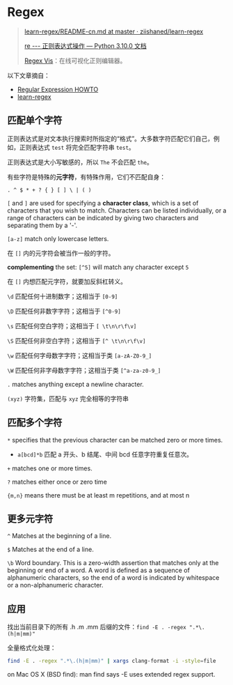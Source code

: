 # Regex

> [learn-regex/README-cn.md at master · ziishaned/learn-regex](https://github.com/ziishaned/learn-regex/blob/master/translations/README-cn.md)
>
> [re --- 正则表达式操作 — Python 3.10.0 文档](https://docs.python.org/zh-cn/3/library/re.html)
>
> [Regex Vis](https://regex-vis.com/)：在线可视化正则编辑器。

以下文章摘自：

- [Regular Expression HOWTO](https://docs.python.org/3/howto/regex.html)
- [learn-regex](https://github.com/ziishaned/learn-regex/blob/master/translations/README-cn.md)

## 匹配单个字符

正则表达式是对文本执行搜索时所指定的“格式”。大多数字符匹配它们自己，例如，正则表达式 `test` 将完全匹配字符串 `test`。

正则表达式是大小写敏感的，所以 `The` 不会匹配 `the`。

有些字符是特殊的**元字符**，有特殊作用，它们不匹配自身：

```
. ^ $ * + ? { } [ ] \ | ( )
```

`[` and `]` are used for specifying a **character class**, which is a set of characters that you wish to match. Characters can be listed individually, or a range of characters can be indicated by giving two characters and separating them by a '-'.

`[a-z]` match only lowercase letters.

在 `[]` 内的元字符会被当作一般的字符。

**complementing** the set: `[^5]` will match any character except `5`

在 `[]` 内想匹配元字符，就要加反斜杠转义。

`\d` 匹配任何十进制数字；这相当于 `[0-9]`

`\D` 匹配任何非数字字符；这相当于 `[^0-9]`

`\s` 匹配任何空白字符；这相当于 `[ \t\n\r\f\v]`

`\S` 匹配任何非空白字符；这相当于 `[^ \t\n\r\f\v]`

`\w` 匹配任何字母数字字符；这相当于类 `[a-zA-Z0-9_]`

`\W` 匹配任何非字母数字字符；这相当于类 `[^a-za-z0-9_]`

`.` matches anything except a newline character.

`(xyz)` 字符集，匹配与 `xyz` 完全相等的字符串

## 匹配多个字符

`*` specifies that the previous character can be matched zero or more times. 

- `a[bcd]*b` 匹配 a 开头、b 结尾、中间 bcd 任意字符重复任意次。

`+` matches one or more times.

`?` matches either once or zero time

`{m,n}` means there must be at least m repetitions, and at most n

## 更多元字符

`^` Matches at the beginning of a line.

`$` Matches at the end of a line.

`\b` Word boundary. This is a zero-width assertion that matches only at the beginning or end of a word. A word is defined as a sequence of alphanumeric characters, so the end of a word is indicated by whitespace or a non-alphanumeric character.

## 应用

找出当前目录下的所有 .h .m .mm 后缀的文件：`find -E . -regex ".*\.(h|m|mm)"`

全量格式化处理：

```bash
find -E . -regex ".*\.(h|m|mm)" | xargs clang-format -i -style=file
```

on Mac OS X (BSD find): man find says -E uses extended regex support.
